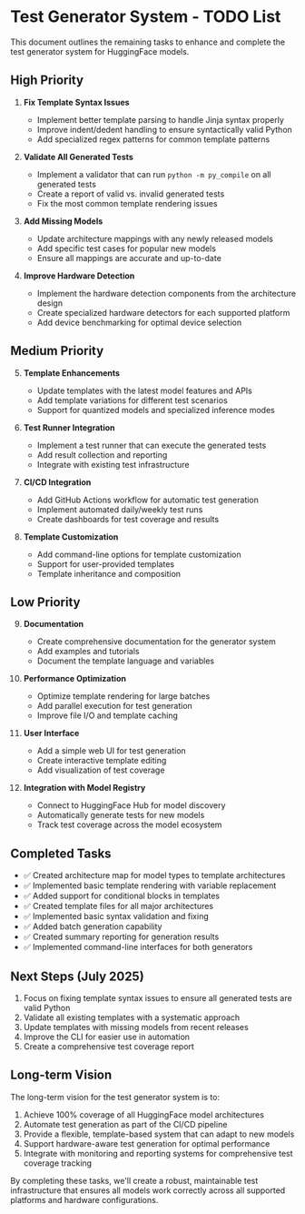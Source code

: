 # Test Generator System - TODO List

This document outlines the remaining tasks to enhance and complete the test generator system for HuggingFace models.

## High Priority

1. **Fix Template Syntax Issues**
   - Implement better template parsing to handle Jinja syntax properly
   - Improve indent/dedent handling to ensure syntactically valid Python
   - Add specialized regex patterns for common template patterns

2. **Validate All Generated Tests**
   - Implement a validator that can run `python -m py_compile` on all generated tests
   - Create a report of valid vs. invalid generated tests
   - Fix the most common template rendering issues

3. **Add Missing Models**
   - Update architecture mappings with any newly released models
   - Add specific test cases for popular new models
   - Ensure all mappings are accurate and up-to-date

4. **Improve Hardware Detection**
   - Implement the hardware detection components from the architecture design
   - Create specialized hardware detectors for each supported platform
   - Add device benchmarking for optimal device selection

## Medium Priority

5. **Template Enhancements**
   - Update templates with the latest model features and APIs
   - Add template variations for different test scenarios
   - Support for quantized models and specialized inference modes

6. **Test Runner Integration**
   - Implement a test runner that can execute the generated tests
   - Add result collection and reporting
   - Integrate with existing test infrastructure

7. **CI/CD Integration**
   - Add GitHub Actions workflow for automatic test generation
   - Implement automated daily/weekly test runs
   - Create dashboards for test coverage and results

8. **Template Customization**
   - Add command-line options for template customization
   - Support for user-provided templates
   - Template inheritance and composition

## Low Priority

9. **Documentation**
   - Create comprehensive documentation for the generator system
   - Add examples and tutorials
   - Document the template language and variables

10. **Performance Optimization**
    - Optimize template rendering for large batches
    - Add parallel execution for test generation
    - Improve file I/O and template caching

11. **User Interface**
    - Add a simple web UI for test generation
    - Create interactive template editing
    - Add visualization of test coverage

12. **Integration with Model Registry**
    - Connect to HuggingFace Hub for model discovery
    - Automatically generate tests for new models
    - Track test coverage across the model ecosystem

## Completed Tasks

- ✅ Created architecture map for model types to template architectures
- ✅ Implemented basic template rendering with variable replacement
- ✅ Added support for conditional blocks in templates
- ✅ Created template files for all major architectures
- ✅ Implemented basic syntax validation and fixing
- ✅ Added batch generation capability
- ✅ Created summary reporting for generation results
- ✅ Implemented command-line interfaces for both generators

## Next Steps (July 2025)

1. Focus on fixing template syntax issues to ensure all generated tests are valid Python
2. Validate all existing templates with a systematic approach
3. Update templates with missing models from recent releases
4. Improve the CLI for easier use in automation
5. Create a comprehensive test coverage report

## Long-term Vision

The long-term vision for the test generator system is to:

1. Achieve 100% coverage of all HuggingFace model architectures
2. Automate test generation as part of the CI/CD pipeline
3. Provide a flexible, template-based system that can adapt to new models
4. Support hardware-aware test generation for optimal performance
5. Integrate with monitoring and reporting systems for comprehensive test coverage tracking

By completing these tasks, we'll create a robust, maintainable test infrastructure that ensures all models work correctly across all supported platforms and hardware configurations.